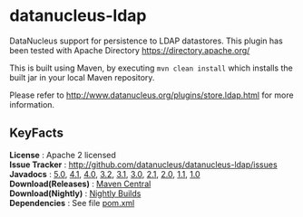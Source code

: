 datanucleus-ldap
================

DataNucleus support for persistence to LDAP datastores. This plugin has been tested with Apache Directory
https://directory.apache.org/

This is built using Maven, by executing `mvn clean install` which installs the built jar in your local Maven repository.

Please refer to http://www.datanucleus.org/plugins/store.ldap.html  for more information.

KeyFacts
--------
__License__ : Apache 2 licensed  
__Issue Tracker__ : http://github.com/datanucleus/datanucleus-ldap/issues    
__Javadocs__ : [5.0](http://www.datanucleus.org/javadocs/store.ldap/5.0/), [4.1](http://www.datanucleus.org/javadocs/store.ldap/4.1/), [4.0](http://www.datanucleus.org/javadocs/store.ldap/4.0/), [3.2](http://www.datanucleus.org/javadocs/store.ldap/3.2/), [3.1](http://www.datanucleus.org/javadocs/store.ldap/3.1/), [3.0](http://www.datanucleus.org/javadocs/store.ldap/3.0/), [2.1](http://www.datanucleus.org/javadocs/store.ldap/2.1/), [2.0](http://www.datanucleus.org/javadocs/store.ldap/2.0/), [1.1](http://www.datanucleus.org/javadocs/store.ldap/1.1/), [1.0](http://www.datanucleus.org/javadocs/store.ldap/1.0/)  
__Download(Releases)__ : [Maven Central](http://central.maven.org/maven2/org/datanucleus/datanucleus-ldap)  
__Download(Nightly)__ : [Nightly Builds](http://www.datanucleus.org/downloads/maven2-nightly/org/datanucleus/datanucleus-ldap)  
__Dependencies__ : See file [pom.xml](pom.xml)  
